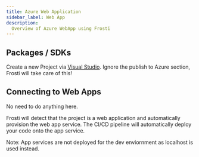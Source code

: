 ```yaml
---
title: Azure Web Application
sidebar_label: Web App
description:
  Overview of Azure WebApp using Frosti
---
```


## Packages / SDKs
Create a new Project via [Visual Studio](https://learn.microsoft.com/en-us/azure/app-service/quickstart-dotnetcore?tabs=net60&pivots=development-environment-vs). Ignore the publish to Azure section, Frosti will take care of this!

## Connecting to Web Apps
No need to do anything here. 

Frosti will detect that the project is a web application and automatically provision the web app service. The CI/CD pipeline will automatically deploy your code onto the app service.

Note: App services are not deployed for the dev enviornment as localhost is used instead.